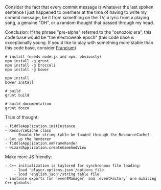 Consider the fact that every commit message is whatever the last spoken sentence I just
happened to overhear at the time of having to write my commit message, be it from something
on the TV, a lyric from a playing song, a genuine "OH", or a random thought that passed through
my head.

Conclusion: If the phrase "pre-alpha" referred to the "cenozoic era", this code
base would be "the electroweak epoch" (this code base is exceptionally young.
If you'd like to play with something more stable than this code base, consider
[Francium](https://www.google.com/search?q=most+unstable+element))

```
# install (needs node.js and npm, obviously)
npm install -g grunt
npm install -g broccoli
npm install -g bower

npm install
bower install
```

```
# build
grunt build
```

```
# build documentation
grunt docco
```

Train of thought:
```
- fiddleApplication.initInstance
- ResourceCache class
    - Should the string table be loaded through the ResourceCache?
- Set up the Renderer
- fiddleApplication.onFrameRender
- wizardApplication.createGameAndView
```

Make more JS friendly:
```
- C++ initialization is taylored for synchronous file loading:
    - load 'player-options.json'/options file
    - load 'english.json'/string table file
- instance exports for `eventManager` and `eventFactory` are mimicing C++ globals.
```
